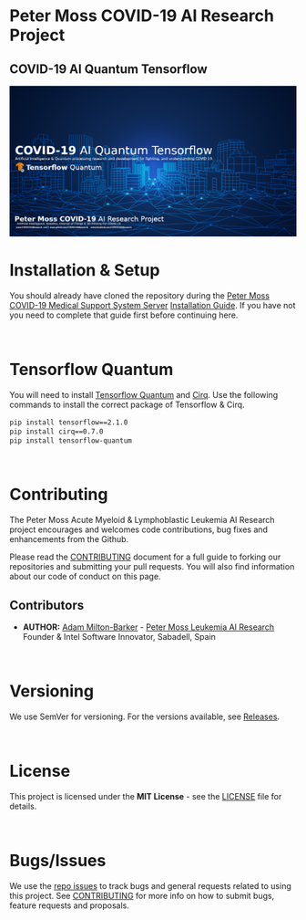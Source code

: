 # Peter Moss COVID-19 AI Research Project

## COVID-19 AI Quantum Tensorflow

[![GeniSysAI Server](../../Media/Images/covid-19-ai-research-qtf.png)](https://github.com/COVID-19-AI-Research-Project/COVID19-AI-Quantum-Tensorflow)

# Installation & Setup
You should already have cloned the repository during the [Peter Moss COVID-19 Medical Support System Server](https://github.com/COVID-19-AI-Research-Project/COVID19-Medical-Support-System-Server "Peter Moss COVID-19 Medical Support System Server") [Installation Guide](https://github.com/COVID-19-AI-Research-Project/COVID19-Medical-Support-System-Server/blob/master/Documentation/Installation/Installation.md "Installation Guide"). If you have not you need to  complete that guide first before continuing here.

&nbsp;

# Tensorflow Quantum
You will need to install [Tensorflow Quantum](https://www.tensorflow.org/quantum/install "Tensorflow Quantum") and [Cirq](https://cirq.readthedocs.io/en/stable/tutorial.html "Cirq"). Use the following commands to install the correct package of Tensorflow & Cirq.

```
pip install tensorflow==2.1.0
pip install cirq==0.7.0
pip install tensorflow-quantum
```

&nbsp;

# Contributing

The Peter Moss Acute Myeloid & Lymphoblastic Leukemia AI Research project encourages and welcomes code contributions, bug fixes and enhancements from the Github.

Please read the [CONTRIBUTING](https://github.com/COVID-19-AI-Research-Project/COVID19-AI-Quantum-Tensorflow/blob/master/CONTRIBUTING.md "CONTRIBUTING") document for a full guide to forking our repositories and submitting your pull requests. You will also find information about our code of conduct on this page.

## Contributors

- **AUTHOR:** [Adam Milton-Barker](https://www.leukemiaresearchassociation.ai//team/adam-milton-barker "Adam Milton-Barker") - [Peter Moss Leukemia AI Research](https://www.leukemiaresearchassociation.ai "Peter Moss Leukemia AI Research") Founder & Intel Software Innovator, Sabadell, Spain

&nbsp;

# Versioning

We use SemVer for versioning. For the versions available, see [Releases](https://github.com/COVID-19-AI-Research-Project/COVID19-AI-Quantum-Tensorflow/releases "Releases").

&nbsp;

# License

This project is licensed under the **MIT License** - see the [LICENSE](https://github.com/COVID-19-AI-Research-Project/COVID19-AI-Quantum-Tensorflow/https://github.com/COVID-19-AI-Research-Project/COVID19-AI-Quantum-Tensorflow/blob/master/LICENSE "LICENSE") file for details.

&nbsp;

# Bugs/Issues

We use the [repo issues](https://github.com/COVID19-Medical-Support-System-Server/issues "repo issues") to track bugs and general requests related to using this project. See [CONTRIBUTING](https://github.com/COVID19-Medical-Support-System-Server/blob/master/CONTRIBUTING.md "CONTRIBUTING") for more info on how to submit bugs, feature requests and proposals.